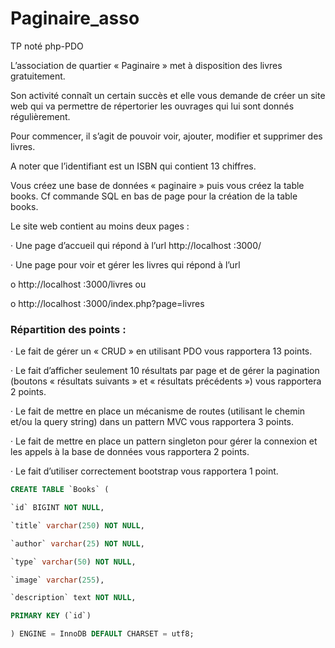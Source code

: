 # Paginaire_asso


TP noté php-PDO


L’association de quartier « Paginaire » met à disposition des livres gratuitement.

Son activité connaît un certain succès et elle vous demande de créer un site web qui va permettre de répertorier les ouvrages qui lui sont donnés régulièrement.

Pour commencer, il s’agit de pouvoir voir, ajouter, modifier et supprimer des livres.

A noter que l’identifiant est un ISBN qui contient 13 chiffres.

Vous créez une base de données « paginaire » puis vous créez la table books. Cf commande SQL en bas de page pour la création de la table books.

Le site web contient au moins deux pages :

· Une page d’accueil qui répond à l’url http://localhost :3000/

· Une page pour voir et gérer les livres qui répond à l’url

o http://localhost :3000/livres ou

o http://localhost :3000/index.php?page=livres


### Répartition des points :

· Le fait de gérer un « CRUD » en utilisant PDO vous rapportera 13 points.

· Le fait d’afficher seulement 10 résultats par page et de gérer la pagination (boutons « résultats suivants » et « résultats précédents ») vous rapportera 2 points.

· Le fait de mettre en place un mécanisme de routes (utilisant le chemin et/ou la query string) dans un pattern MVC vous rapportera 3 points.

· Le fait de mettre en place un pattern singleton pour gérer la connexion et les appels à la base de données vous rapportera 2 points.

· Le fait d’utiliser correctement bootstrap vous rapportera 1 point.


```sql
CREATE TABLE `Books` (

`id` BIGINT NOT NULL,

`title` varchar(250) NOT NULL,

`author` varchar(25) NOT NULL,

`type` varchar(50) NOT NULL,

`image` varchar(255),

`description` text NOT NULL,

PRIMARY KEY (`id`)

) ENGINE = InnoDB DEFAULT CHARSET = utf8;
```
